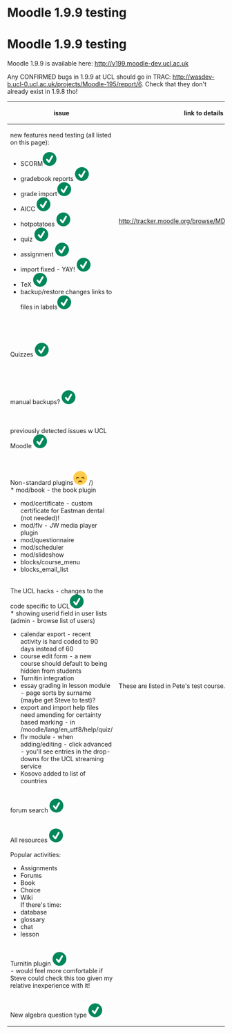 # Moodle 1.9.9 testing

# Moodle 1.9.9 testing

Moodle 1.9.9 is available here: <http://v199.moodle-dev.ucl.ac.uk>

Any CONFIRMED bugs in 1.9.9 at UCL should go in TRAC: <http://wasdev-b.ucl-0.ucl.ac.uk/projects/Moodle-195/report/6>.
Check that they don't already exist in 1.9.8 tho!

<table>
<colgroup>
<col width="20%" />
<col width="20%" />
<col width="20%" />
<col width="20%" />
<col width="20%" />
</colgroup>
<thead>
<tr class="header">
<th><p>issue</p></th>
<th><p>link to details<br />
</p></th>
<th><p>action<br />
</p></th>
<th><p>who?<br />
</p></th>
<th><p>outcome/decision<br />
</p></th>
</tr>
</thead>
<tbody>
<tr class="odd">
<td><p>new features need testing (all listed on this page):</p>
<ul>
<li>SCORM<img src="images/icons/emoticons/check.svg" alt="(tick)" class="emoticon emoticon-tick" /></li>
<li>gradebook reports <img src="images/icons/emoticons/check.svg" alt="(tick)" class="emoticon emoticon-tick" /></li>
<li>grade import<img src="images/icons/emoticons/check.svg" alt="(tick)" class="emoticon emoticon-tick" /></li>
<li>AICC <img src="images/icons/emoticons/check.svg" alt="(tick)" class="emoticon emoticon-tick" /></li>
<li>hotpotatoes <img src="images/icons/emoticons/check.svg" alt="(tick)" class="emoticon emoticon-tick" /></li>
<li>quiz <img src="images/icons/emoticons/check.svg" alt="(tick)" class="emoticon emoticon-tick" /></li>
<li>assignment <img src="images/icons/emoticons/check.svg" alt="(tick)" class="emoticon emoticon-tick" /></li>
<li>import fixed - YAY! <img src="images/icons/emoticons/check.svg" alt="(tick)" class="emoticon emoticon-tick" /></li>
<li>TeX <img src="images/icons/emoticons/check.svg" alt="(tick)" class="emoticon emoticon-tick" /></li>
<li>backup/restore changes links to files in labels<img src="images/icons/emoticons/check.svg" alt="(tick)" class="emoticon emoticon-tick" /></li>
</ul></td>
<td><p><a href="http://tracker.moodle.org/browse/MDL/fixforversion/10405" class="uri">http://tracker.moodle.org/browse/MDL/fixforversion/10405</a></p></td>
<td><p>needs testing (including a course backup and restore)<br />
</p></td>
<td><p>Jess</p></td>
<td><p><br />
</p></td>
</tr>
<tr class="even">
<td><p>Quizzes <img src="images/icons/emoticons/check.svg" alt="(tick)" class="emoticon emoticon-tick" /></p></td>
<td><p> </p></td>
<td><p>Test quizzes thoroughly. We don't want e-exams affected!<br />
</p></td>
<td><p>Jess<br />
</p></td>
<td><p> </p></td>
</tr>
<tr class="odd">
<td><p>manual backups? <img src="images/icons/emoticons/check.svg" alt="(tick)" class="emoticon emoticon-tick" /></p></td>
<td><p><br />
</p></td>
<td><p><br />
</p></td>
<td><p>Jess<br />
</p></td>
<td><p><br />
</p></td>
</tr>
<tr class="even">
<td><p>previously detected issues w UCL Moodle <img src="images/icons/emoticons/check.svg" alt="(tick)" class="emoticon emoticon-tick" /></p></td>
<td><p> </p></td>
<td><p>need to check all issues that have been fixed<br />
</p></td>
<td><p>Jess<br />
</p></td>
<td><p><br />
</p></td>
</tr>
<tr class="odd">
<td><p>Non-standard plugins<img src="images/icons/emoticons/sad.svg" alt="(sad)" class="emoticon emoticon-sad" /> /)<br />
* mod/book - the book plugin</p>
<ul>
<li>mod/certificate - custom certificate for Eastman dental (not needed)!</li>
<li>mod/flv - JW media player plugin </li>
<li>mod/questionnaire</li>
<li>mod/scheduler</li>
<li>mod/slideshow</li>
<li>blocks/course_menu   </li>
<li>blocks_email_list</li>
</ul></td>
<td><p><br />
</p></td>
<td><p><br />
</p></td>
<td><p><br />
</p></td>
<td><p><br />
</p></td>
</tr>
<tr class="even">
<td><p>The UCL hacks - changes to the code specific to UCL<img src="images/icons/emoticons/check.svg" alt="(tick)" class="emoticon emoticon-tick" /><br />
* showing userid field in user lists (admin - browse list of users)</p>
<ul>
<li>calendar export - recent activity is hard coded to 90 days instead of 60</li>
<li>course edit form - a new course should default to being hidden from students</li>
<li>Turnitin integration</li>
<li>essay grading in lesson module - page sorts by surname (maybe get Steve to test)?</li>
<li>export and import help files need amending for certainty based marking - in /moodle/lang/en_utf8/help/quiz/</li>
<li>flv module - when adding/editing - click advanced - you'll see entries in the drop-downs for the UCL streaming service</li>
<li>Kosovo added to list of countries</li>
</ul></td>
<td><p>These are listed in Pete's test course.<br />
</p></td>
<td><p><br />
</p></td>
<td><p><br />
</p></td>
<td><p><br />
</p></td>
</tr>
<tr class="odd">
<td><p>forum search <img src="images/icons/emoticons/check.svg" alt="(tick)" class="emoticon emoticon-tick" /></p></td>
<td><p> </p></td>
<td><p> </p></td>
<td><p>Jess<br />
</p></td>
<td><p><br />
</p></td>
</tr>
<tr class="even">
<td><p>All resources <img src="images/icons/emoticons/check.svg" alt="(tick)" class="emoticon emoticon-tick" /><br />
<br />
Popular activities:</p>
<ul>
<li>Assignments</li>
<li>Forums</li>
<li>Book</li>
<li>Choice</li>
<li>Wiki<br />
If there's time:</li>
<li>database</li>
<li>glossary</li>
<li>chat</li>
<li>lesson</li>
</ul></td>
<td><p> </p></td>
<td><p> </p></td>
<td><p> </p></td>
<td><p> </p></td>
</tr>
<tr class="odd">
<td><p>Turnitin plugin <img src="images/icons/emoticons/check.svg" alt="(tick)" class="emoticon emoticon-tick" /><br />
- would feel more comfortable if Steve could check this too given my relative inexperience with it!<br />
</p></td>
<td><p> </p></td>
<td><p> </p></td>
<td><p>Steve/Jess</p></td>
<td><p> </p></td>
</tr>
<tr class="even">
<td><p>New algebra question type <img src="images/icons/emoticons/check.svg" alt="(tick)" class="emoticon emoticon-tick" /></p></td>
<td><p> </p></td>
<td><p> </p></td>
<td><p>Rod</p></td>
<td><p> </p></td>
</tr>
</tbody>
</table>


